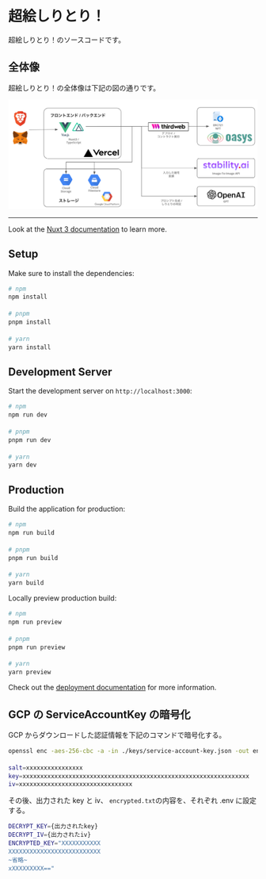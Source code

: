 # 超絵しりとり！

超絵しりとり！のソースコードです。

## 全体像

超絵しりとり！の全体像は下記の図の通りです。

![アーキテクチャ](./docs/arch.png)

---

Look at the [Nuxt 3 documentation](https://nuxt.com/docs/getting-started/introduction) to learn more.

## Setup

Make sure to install the dependencies:

```bash
# npm
npm install

# pnpm
pnpm install

# yarn
yarn install
```

## Development Server

Start the development server on `http://localhost:3000`:

```bash
# npm
npm run dev

# pnpm
pnpm run dev

# yarn
yarn dev
```

## Production

Build the application for production:

```bash
# npm
npm run build

# pnpm
pnpm run build

# yarn
yarn build
```

Locally preview production build:

```bash
# npm
npm run preview

# pnpm
pnpm run preview

# yarn
yarn preview
```

Check out the [deployment documentation](https://nuxt.com/docs/getting-started/deployment) for more information.

## GCP の ServiceAccountKey の暗号化

GCP からダウンロードした認証情報を下記のコマンドで暗号化する。

```bash
openssl enc -aes-256-cbc -a -in ./keys/service-account-key.json -out encrypted.txt -k passphrase -p

salt=xxxxxxxxxxxxxxxx
key=xxxxxxxxxxxxxxxxxxxxxxxxxxxxxxxxxxxxxxxxxxxxxxxxxxxxxxxxxxxxxxxx
iv=xxxxxxxxxxxxxxxxxxxxxxxxxxxxxxxx
```

その後、出力された key と iv、 `encrypted.txt`の内容を、それぞれ .env に設定する。

```bash
DECRYPT_KEY={出力されたkey}
DECRYPT_IV={出力されたiv}
ENCRYPTED_KEY="XXXXXXXXXXX
XXXXXXXXXXXXXXXXXXXXXXXXXX
~省略~
xXXXXXXXXX=="
```
